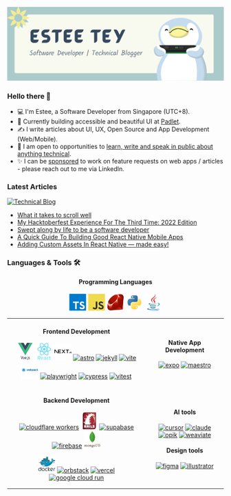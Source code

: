 ![Hi there! I'm Estee Tey, a Software Developer & Technical Blogger!](cover.png)

### Hello there 👋

- 💻 I'm Estee, a Software Developer from Singapore (UTC+8).
- 🦚 Currently building accessible and beautiful UI at [Padlet](https://padlet.com/).
- ✍ I write articles about UI, UX, Open Source and App Development (Web/Mobile).
- 🧡 I am open to opportunities to [learn, write and speak in public about anything technical](https://polywork.esteetey.dev/).
- ✨ I can be [sponsored](https://github.com/sponsors/lyqht) to work on feature requests on web apps / articles - please reach out to me via LinkedIn.

### Latest Articles

<!-- ARTICLE_BADGE:START --><a href="https://blog.esteetey.dev/" target="_blank" rel="noopener noreferrer"><img alt="Technical Blog" src="https://img.shields.io/badge/technical%20blog%20📝-20%20articles-abcbca?style=flat"></a><!-- ARTICLE_BADGE:END -->

<!-- BLOGPOST:START -->

- [What it takes to scroll well](https://blog.esteetey.dev/what-it-takes-to-scroll-well)
- [My Hacktoberfest Experience For The Third Time: 2022 Edition](https://blog.esteetey.dev/hacktoberfest-2022-edition)
- [Swept along by life to be a software developer](https://blog.esteetey.dev/swept-along-by-life-to-be-a-software-developer)
- [A Quick Guide To Building Good React Native Mobile Apps](https://blog.esteetey.dev/a-quick-guide-to-building-good-react-native-mobile-apps)
- [Adding Custom Assets In React Native — made easy!](https://blog.esteetey.dev/adding-custom-assets-in-react-native-made-easy)
<!-- BLOGPOST:END -->

### Languages & Tools 🛠

<div align="center">

#### Programming Languages

<p>
  <a href="https://www.typescriptlang.org/" target="_blank"><img src="https://raw.githubusercontent.com/devicons/devicon/master/icons/typescript/typescript-original.svg" alt="typescript" width="40" height="40"/></a>
  <a href="https://developer.mozilla.org/en-US/docs/Web/JavaScript" target="_blank"><img src="https://raw.githubusercontent.com/devicons/devicon/master/icons/javascript/javascript-original.svg" alt="javascript" width="40" height="40"/></a>
  <a href="https://www.ruby-lang.org/" target="_blank"><img src="https://raw.githubusercontent.com/devicons/devicon/master/icons/ruby/ruby-original.svg" alt="ruby" width="40" height="40"/></a>
  <a href="https://www.python.org" target="_blank"><img src="https://raw.githubusercontent.com/devicons/devicon/master/icons/python/python-original.svg" alt="python" width="40" height="40"/></a>
  <a href="https://www.java.com" target="_blank"><img src="https://raw.githubusercontent.com/devicons/devicon/master/icons/java/java-original.svg" alt="java" width="40" height="40"/></a>
</p>

<table>
  <tr>
    <td align="center">
      <h4>Frontend Development</h4>
      <p>
        <a href="https://vuejs.org/" target="_blank"><img src="https://raw.githubusercontent.com/devicons/devicon/master/icons/vuejs/vuejs-original-wordmark.svg" alt="vuejs" width="40" height="40"/></a>
        <a href="https://reactjs.org/" target="_blank"><img src="https://raw.githubusercontent.com/devicons/devicon/master/icons/react/react-original-wordmark.svg" alt="react" width="40" height="40"/></a>
        <a href="https://nextjs.org/" target="_blank"><img src="https://raw.githubusercontent.com/devicons/devicon/master/icons/nextjs/nextjs-original-wordmark.svg" alt="nextjs" width="40" height="40"/></a>
        <a href="https://astro.build/" target="_blank"><img src="https://avatars.githubusercontent.com/u/44914786?s=200&v=4" alt="astro" width="40" height="40"/></a>
        <a href="https://jekyllrb.com/" target="_blank"><img src="https://www.vectorlogo.zone/logos/jekyllrb/jekyllrb-icon.svg" alt="jekyll" width="40" height="40"/></a>
        <a href="https://vitejs.dev/" target="_blank"><img src="https://vitejs.dev/logo.svg" alt="vite" width="40" height="40"/></a>
        <a href="https://webpack.js.org" target="_blank"><img src="https://raw.githubusercontent.com/devicons/devicon/d00d0969292a6569d45b06d3f350f463a0107b0d/icons/webpack/webpack-original-wordmark.svg" alt="webpack" width="40" height="40"/></a>
        <a href="https://playwright.dev/" target="_blank"><img src="https://playwright.dev/img/playwright-logo.svg" alt="playwright" width="40" height="40"/></a>
        <a href="https://www.cypress.io" target="_blank"><img src="https://raw.githubusercontent.com/simple-icons/simple-icons/6e46ec1fc23b60c8fd0d2f2ff46db82e16dbd75f/icons/cypress.svg" alt="cypress" width="40" height="40"/></a>
        <a href="https://vitest.dev/" target="_blank"><img src="https://vitest.dev/logo.svg" alt="vitest" width="40" height="40"/></a>
      </p>
    </td>
    <td align="center">
      <h4>Native App Development</h4>
      <p>
        <a href="https://expo.dev/" target="_blank"><img src="https://avatars.githubusercontent.com/u/12504344?s=200&v=4" alt="expo" width="40" height="40"/></a>
        <a href="https://maestro.mobile.dev/" target="_blank"><img src="https://avatars.githubusercontent.com/u/65870663?s=200&v=4" alt="maestro" width="40" height="40"/></a>
      </p>
    </td>
  </tr>
  <tr>
    <td align="center">
      <h4>Backend Development</h4>
      <p>
        <a href="https://workers.cloudflare.com/" target="_blank"><img src="https://www.vectorlogo.zone/logos/cloudflare/cloudflare-icon.svg" alt="cloudflare workers" width="40" height="40"/></a>
        <a href="https://rubyonrails.org/" target="_blank"><img src="https://raw.githubusercontent.com/devicons/devicon/master/icons/rails/rails-original-wordmark.svg" alt="ruby on rails" width="40" height="40"/></a>
        <a href="https://supabase.com/" target="_blank"><img src="https://www.vectorlogo.zone/logos/supabase/supabase-icon.svg" alt="supabase" width="40" height="40"/></a>
        <a href="https://firebase.google.com/" target="_blank"><img src="https://www.vectorlogo.zone/logos/firebase/firebase-icon.svg" alt="firebase" width="40" height="40"/></a>
        <a href="https://www.mongodb.com/" target="_blank"><img src="https://raw.githubusercontent.com/devicons/devicon/master/icons/mongodb/mongodb-original-wordmark.svg" alt="mongodb" width="40" height="40"/></a>
      </p>
      <p>
        <a href="https://www.docker.com/" target="_blank"><img src="https://raw.githubusercontent.com/devicons/devicon/master/icons/docker/docker-original-wordmark.svg" alt="docker" width="40" height="40"/></a>
        <a href="https://orbstack.dev/" target="_blank"><img src="https://avatars.githubusercontent.com/u/125163402?s=200&v=4" alt="orbstack" width="40" height="40"/></a>
        <a href="https://vercel.com/" target="_blank"><img src="https://avatars.githubusercontent.com/u/14985020?s=200&v=4" alt="vercel" width="40" height="40"/></a>
        <a href="https://cloud.google.com/run" target="_blank"><img src="https://www.vectorlogo.zone/logos/google_cloud_run/google_cloud_run-icon.svg" alt="google cloud run" width="40" height="40"/></a>
      </p>
    </td>
    <td align="center">
      <h4>AI tools</h4>
      <p>
        <a href="https://cursor.sh/" target="_blank"><img src="https://avatars.githubusercontent.com/u/126759922?s=200&v=4" alt="cursor" width="40" height="40"/></a>
        <a href="https://claude.ai/" target="_blank"><img src="https://avatars.githubusercontent.com/u/76263028?s=200&v=4" alt="claude" width="40" height="40"/></a>
        <a href="https://opik.ai/" target="_blank"><img src="https://avatars.githubusercontent.com/u/31487821?s=200&v=4" alt="opik" width="40" height="40"/></a>
        <a href="https://weaviate.io/" target="_blank"><img src="https://avatars.githubusercontent.com/u/37794290?s=200&v=4" alt="weaviate" width="40" height="40"/></a>
      </p>
      <h4>Design tools</h4>
      <p>
        <a href="https://www.figma.com/" target="_blank"><img src="https://www.vectorlogo.zone/logos/figma/figma-icon.svg" alt="figma" width="40" height="40"/></a>
        <a href="https://www.adobe.com/in/products/illustrator.html" target="_blank"><img src="https://www.vectorlogo.zone/logos/adobe_illustrator/adobe_illustrator-icon.svg" alt="illustrator" width="40" height="40"/></a>
      </p>
    </td>
  </tr>
</table>
</div>
